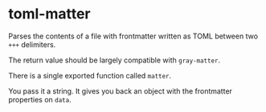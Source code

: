 # toml-matter

Parses the contents of a file with frontmatter written as TOML between two `+++` delimiters.

The return value should be largely compatible with `gray-matter`.

There is a single exported function called `matter`.

You pass it a string. It gives you back an object with the frontmatter properties on `data`.
